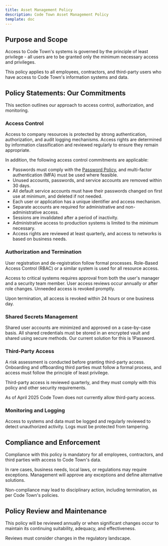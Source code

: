 ```yaml
---
title: Asset Management Policy
description: Code Town Asset Management Policy
template: doc
---
```


## Purpose and Scope

Access to Code Town's systems is governed by the principle of least privilege -
all users are to be granted only the minimum necessary access and privileges.

This policy applies to all employees, contractors, and third-party users who
have access to Code Town's information systems and data.

## Policy Statements: Our Commitments

This section outlines our approach to access control, authorization, and
monitoring.

### Access Control

Access to company resources is protected by strong authentication,
authorization, and audit logging mechanisms. Access rights are determined by
information classification and reviewed regularly to ensure they remain
appropriate.

In addition, the following access control commitments are applicable:

- Passwords must comply with the
  [Password Policy](/compliance/password-policy/), and multi-factor
  authentication (MFA) must be used where feasible.
- Unused accounts, passwords, and service accounts are removed within 30 days.
- All default service accounts must have their passwords changed on first use at
  minimum, and deleted if not needed.
- Each user or application has a unique identifier and access mechanism.
- Separate accounts are required for administrative and non-administrative
  access.
- Sessions are invalidated after a period of inactivity.
- Administrative access to production systems is limited to the minimum
  necessary.
- Access rights are reviewed at least quarterly, and access to networks is based
  on business needs.

### Authorization and Termination

User registration and de-registration follow formal processes. Role-Based Access
Control (RBAC) or a similar system is used for all resource access.

Access to critical systems requires approval from both the user's manager and a
security team member. User access reviews occur annually or after role changes.
Unneeded access is revoked promptly.

Upon termination, all access is revoked within 24 hours or one business day.

### Shared Secrets Management

Shared user accounts are minimized and approved on a case-by-case basis. All
shared credentials must be stored in an encrypted vault and shared using secure
methods. Our current solution for this is 1Password.

### Third-Party Access

A risk assessment is conducted before granting third-party access. Onboarding
and offboarding third parties must follow a formal process, and access must
follow the principle of least privilege.

Third-party access is reviewed quarterly, and they must comply with this policy
and other security requirements.

As of April 2025 Code Town does not currently allow third-party access.

### Monitoring and Logging

Access to systems and data must be logged and regularly reviewed to detect
unauthorized activity. Logs must be protected from tampering.

## Compliance and Enforcement

Compliance with this policy is mandatory for all employees, contractors, and
third parties with access to Code Town's data.

In rare cases, business needs, local laws, or regulations may require
exceptions. Management will approve any exceptions and define alternative
solutions.

Non-compliance may lead to disciplinary action, including termination, as per
Code Town's policies.

## Policy Review and Maintenance

This policy will be reviewed annually or when significant changes occur to
maintain its continuing suitability, adequacy, and effectiveness.

Reviews must consider changes in the regulatory landscape.
